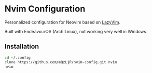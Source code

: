 # Nvim Configuration

Personalized configuration for Neovim based on [LazyVim](https://github.com/LazyVim/LazyVim).

Built with EndeavourOS (Arch Linux), not working very well in Windows.

## Installation

```bash
cd ~/.config
clone https://github.com/mQzLjP/nvim-config.git nvim
nvim
```

